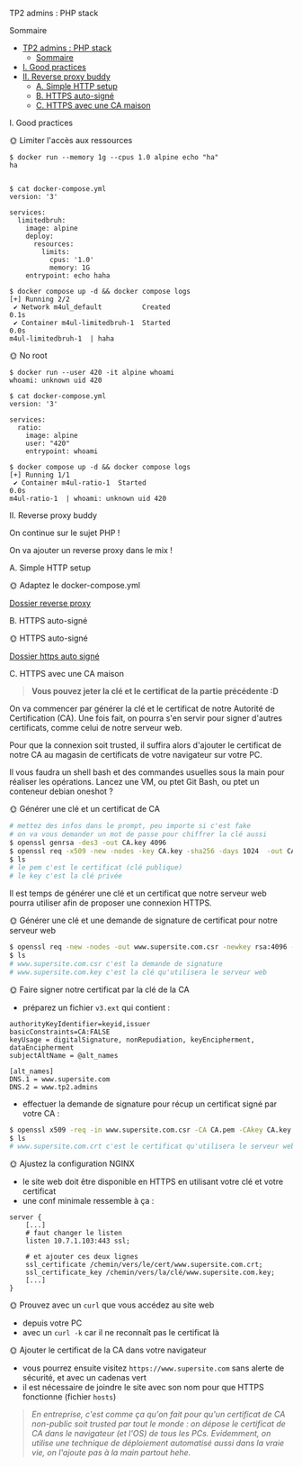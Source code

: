 TP2 admins : PHP stack

Sommaire

- [TP2 admins : PHP stack](#tp2-admins--php-stack)
  - [Sommaire](#sommaire)
- [I. Good practices](#i-good-practices)
- [II. Reverse proxy buddy](#ii-reverse-proxy-buddy)
  - [A. Simple HTTP setup](#a-simple-http-setup)
  - [B. HTTPS auto-signé](#b-https-auto-signé)
  - [C. HTTPS avec une CA maison](#c-https-avec-une-ca-maison)

I. Good practices

🌞 Limiter l'accès aux ressources

```
$ docker run --memory 1g --cpus 1.0 alpine echo "ha"
ha


$ cat docker-compose.yml 
version: '3'

services:
  limitedbruh:
    image: alpine 
    deploy:
      resources:
        limits:
          cpus: '1.0'
          memory: 1G
    entrypoint: echo haha

$ docker compose up -d && docker compose logs
[+] Running 2/2
 ✔ Network m4ul_default          Created                                                        0.1s 
 ✔ Container m4ul-limitedbruh-1  Started                                                        0.0s 
m4ul-limitedbruh-1  | haha
```

🌞 No root

```
$ docker run --user 420 -it alpine whoami
whoami: unknown uid 420

$ cat docker-compose.yml 
version: '3'

services:
  ratio:
    image: alpine
    user: "420"
    entrypoint: whoami

$ docker compose up -d && docker compose logs
[+] Running 1/1
 ✔ Container m4ul-ratio-1  Started                                                              0.0s 
m4ul-ratio-1  | whoami: unknown uid 420
```

II. Reverse proxy buddy

On continue sur le sujet PHP !

On va ajouter un reverse proxy dans le mix !

A. Simple HTTP setup

🌞 Adaptez le docker-compose.yml 

[Dossier reverse proxy](http/)

B. HTTPS auto-signé

🌞 HTTPS auto-signé

[Dossier https auto signé](https_auto/)

C. HTTPS avec une CA maison

> **Vous pouvez jeter la clé et le certificat de la partie précédente :D**

On va commencer par générer la clé et le certificat de notre Autorité de Certification (CA). Une fois fait, on pourra s'en servir pour signer d'autres certificats, comme celui de notre serveur web.

Pour que la connexion soit trusted, il suffira alors d'ajouter le certificat de notre CA au magasin de certificats de votre navigateur sur votre PC.

Il vous faudra un shell bash et des commandes usuelles sous la main pour réaliser les opérations. Lancez une VM, ou ptet Git Bash, ou ptet un conteneur debian oneshot ?

🌞 Générer une clé et un certificat de CA

```bash
# mettez des infos dans le prompt, peu importe si c'est fake
# on va vous demander un mot de passe pour chiffrer la clé aussi
$ openssl genrsa -des3 -out CA.key 4096
$ openssl req -x509 -new -nodes -key CA.key -sha256 -days 1024  -out CA.pem
$ ls
# le pem c'est le certificat (clé publique)
# le key c'est la clé privée
```

Il est temps de générer une clé et un certificat que notre serveur web pourra utiliser afin de proposer une connexion HTTPS.

🌞 Générer une clé et une demande de signature de certificat pour notre serveur web

```bash
$ openssl req -new -nodes -out www.supersite.com.csr -newkey rsa:4096 -keyout www.supersite.com.key
$ ls
# www.supersite.com.csr c'est la demande de signature
# www.supersite.com.key c'est la clé qu'utilisera le serveur web
```

🌞 Faire signer notre certificat par la clé de la CA

- préparez un fichier `v3.ext` qui contient :

```ext
authorityKeyIdentifier=keyid,issuer
basicConstraints=CA:FALSE
keyUsage = digitalSignature, nonRepudiation, keyEncipherment, dataEncipherment
subjectAltName = @alt_names

[alt_names]
DNS.1 = www.supersite.com
DNS.2 = www.tp2.admins
```

- effectuer la demande de signature pour récup un certificat signé par votre CA :

```bash
$ openssl x509 -req -in www.supersite.com.csr -CA CA.pem -CAkey CA.key -CAcreateserial -out www.supersite.com.crt -days 500 -sha256 -extfile v3.ext
$ ls
# www.supersite.com.crt c'est le certificat qu'utilisera le serveur web
```

🌞 Ajustez la configuration NGINX

- le site web doit être disponible en HTTPS en utilisant votre clé et votre certificat
- une conf minimale ressemble à ça :

```nginx
server {
    [...]
    # faut changer le listen
    listen 10.7.1.103:443 ssl;

    # et ajouter ces deux lignes
    ssl_certificate /chemin/vers/le/cert/www.supersite.com.crt;
    ssl_certificate_key /chemin/vers/la/clé/www.supersite.com.key;
    [...]
}
```

🌞 Prouvez avec un `curl` que vous accédez au site web

- depuis votre PC
- avec un `curl -k` car il ne reconnaît pas le certificat là

🌞 Ajouter le certificat de la CA dans votre navigateur

- vous pourrez ensuite visitez `https://www.supersite.com` sans alerte de sécurité, et avec un cadenas vert
- il est nécessaire de joindre le site avec son nom pour que HTTPS fonctionne (fichier `hosts`)

> *En entreprise, c'est comme ça qu'on fait pour qu'un certificat de CA non-public soit trusted par tout le monde : on dépose le certificat de CA dans le navigateur (et l'OS) de tous les PCs. Evidemment, on utilise une technique de déploiement automatisé aussi dans la vraie vie, on l'ajoute pas à la main partout hehe.*
